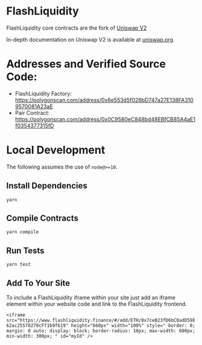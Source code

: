 # FlashLiquidity

FlashLiquidity core contracts are the fork of [Uniswap V2](https://github.com/Uniswap/uniswap-v2-core)

In-depth documentation on Uniswap V2 is available at [uniswap.org](https://uniswap.org/docs).

# Addresses and Verified Source Code:

- FlashLiquidity Factory: https://polygonscan.com/address/0x6e553d5f028bD747a27E138FA3109570081A23aE
- Pair Contract: https://polygonscan.com/address/0x0C9580eC848bd48EBfCB85A4aE1f0354377315fD

# Local Development

The following assumes the use of `node@>=10`.

## Install Dependencies

`yarn`

## Compile Contracts

`yarn compile`

## Run Tests

`yarn test`

## Add To Your Site

To include a FlashLiquidity iframe within your site just add an iframe element within your website code and link to the FlashLiquidity frontend.


`<iframe
  src="https://www.flashliquidity.finance/#/add/ETH/0x7ceB23fD6bC0adD59E62ac25578270cFf1b9f619"
  height="660px"
  width="100%"
  style="
    border: 0;
    margin: 0 auto;
    display: block;
    border-radius: 10px;
    max-width: 600px;
    min-width: 300px;
  "
  id="myId"
/>`
